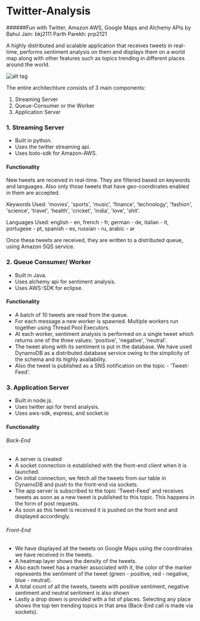 # Twitter-Analysis
######Fun with Twitter, Amazon AWS, Google Maps and Alchemy APIs 
by
Bahul Jain: bkj2111</b>
Parth Parekh: prp2121

A highly distributed and scalable application that receives tweets in real-time, performs sentiment analysis on them and displays them on a world map along with other features such as topics trending in different places around the world.

![alt tag](https://raw.github.com/bahuljain/Twitter-Analysis/master/screenshot.jpg)

The entire architechture consists of 3 main components:

1. Streaming Server
2. Queue-Consumer or the Worker
3. Application Server

### 1. Streaming Server
- Built in python.
- Uses the twitter streaming api.
- Uses boto-sdk for Amazon-AWS.

#### Functionality
New tweets are received in real-time. They are filtered based on keywords and languages. Also only those tweets that have geo-coordinates enabled in them are accepted.

Keywords Used: 'movies', 'sports', 'music', 'finance', 'technology', 'fashion', 'science', 'travel', 'health', 'cricket', 'india', 'love', 'shit'.

Languages Used: english - en, french - fr, german - de, italian - it, portugese - pt, spanish - es, russian - ru, arabic - ar
 
Once these tweets are received, they are written to a distributed queue, using Amazon SQS service.

### 2. Queue Consumer/ Worker
- Built in Java.
- Uses alchemy api for sentiment analysis.
- Uses AWS-SDK for eclipse.

#### Functionality
- A batch of 10 tweets are read from the queue.
- For each message a new worker is spawned. Multiple workers run together using Thread Pool Executors.
- At each worker, sentiment analysis is performed on a single tweet which returns one of the three values: 'positive', 'negative', 'neutral'.
- The tweet along with its sentiment is put in the database. We have used DynamoDB as a distributed database service owing to the simplicity of the schema and its highly availability.
- Also the tweet is published as a SNS notification on the topic - 'Tweet-Feed'.

### 3. Application Server
- Built in node.js.
- Uses twitter api for trend analysis.
- Uses aws-sdk, express, and socket.io

#### Functionality
###### Back-End
- A server is created
- A socket connection is established with the front-end client when it is launched.
- On initial connection, we fetch all the tweets from our table in DynamoDB and push to the front-end via sockets.
- The app server is subscribed to the topic 'Tweet-Feed' and receives tweets as soon as a new tweet is published to this topic. This happens in the form of post requests.
- As soon as this tweet is received it is pushed on the front end and displayed accordingly.

###### Front-End
- We have displayed all the tweets on Google Maps using the coordinates we have received in the tweets.
- A heatmap layer shows the density of the tweets.
- Also each tweet has a marker associated with it, the color of the marker represents the sentiment of the tweet (green - positive, red - negative, blue - neutral).
- A total count of all the tweets, tweets with positive sentiment, negative sentiment and neutral sentiment is also shown
- Lastly a drop down is provided with a list of places. Selecting any place shows the top ten trending topics in that area (Back-End call is made via sockets).
